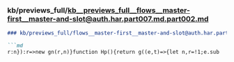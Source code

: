 ### kb/previews_full/kb__previews_full__flows__master-first__master-and-slot@auth.har.part007.md.part002.md

```md
### kb/previews_full/flows__master-first__master-and-slot@auth.har.part007.md (part 002)

```md
r:n}):r=>new gn(r,n)}function Hp(){return g((e,t)=>{let n,r=!1;e.sub
```

```

```
